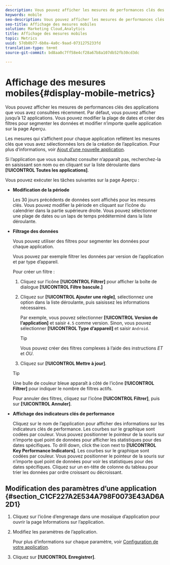 ```yaml
---
description: Vous pouvez afficher les mesures de performances clés des applications que vous avez consultées récemment. Par défaut, vous pouvez afficher jusqu’à 12 applications. Vous pouvez modifier la plage de dates et créer des filtres pour segmenter les données et modifier n’importe quelle application sur la page Aperçu.
keywords: mobile
seo-description: Vous pouvez afficher les mesures de performances clés des applications que vous avez consultées récemment. Par défaut, vous pouvez afficher jusqu’à 12 applications. Vous pouvez modifier la plage de dates et créer des filtres pour segmenter les données et modifier n’importe quelle application sur la page Aperçu.
seo-title: Affichage des mesures mobiles
solution: Marketing Cloud,Analytics
title: Affichage des mesures mobiles
topic: Metrics
uuid: 57db0b77-6b0a-4a0c-9aad-0731275233fd
translation-type: tm+mt
source-git-commit: bd8aa0c7ff58e4cf28a67b8a107db52fb30cd3dc

---
```



# Affichage des mesures mobiles{#display-mobile-metrics}

Vous pouvez afficher les mesures de performances clés des applications que vous avez consultées récemment. Par défaut, vous pouvez afficher jusqu’à 12 applications. Vous pouvez modifier la plage de dates et créer des filtres pour segmenter les données et modifier n’importe quelle application sur la page Aperçu.

Les mesures qui s’affichent pour chaque application reflètent les mesures clés que vous avez sélectionnées lors de la création de l’application. Pour plus d’informations, voir [Ajout d’une nouvelle application](/help/using/manage-apps/t-new-app.md).

Si l’application que vous souhaitez consulter n’apparaît pas, recherchez-la en saisissant son nom ou en cliquant sur la liste déroulante dans **[!UICONTROL Toutes les applications]**.

Vous pouvez exécuter les tâches suivantes sur la page Aperçu :

* **Modification de la période**

   Les 30 jours précédents de données sont affichés pour les mesures clés. Vous pouvez modifier la période en cliquant sur l’icône du calendrier dans la partie supérieure droite. Vous pouvez sélectionner une plage de dates ou un laps de temps prédéterminé dans la liste déroulante.

* **Filtrage des données**

   Vous pouvez utiliser des filtres pour segmenter les données pour chaque application.

   Vous pouvez par exemple filtrer les données par version de l’application et par type d’appareil.

   Pour créer un filtre :

   1. Cliquez sur l’icône **[!UICONTROL Filtrer]** pour afficher la boîte de dialogue **[!UICONTROL Filtre bascule.]**
   1. Cliquez sur **[!UICONTROL Ajouter une règle]**, sélectionnez une option dans la liste déroulante, puis saisissez les informations nécessaires.

      Par exemple, vous pouvez sélectionner **[!UICONTROL Version de l’application]** et saisir `4.5` comme version. Sinon, vous pouvez sélectionner **[!UICONTROL Type d’appareil]** et saisir `Android`.

      >[!TIP]
      >
      >Vous pouvez créer des filtres complexes à l’aide des instructions *ET* et *OU*.

   1. Cliquez sur **[!UICONTROL Mettre à jour]**.
   >[!TIP]
   >
   >Une bulle de couleur bleue apparaît à côté de l’icône **[!UICONTROL Filtrer]** pour indiquer le nombre de filtres actifs.

   Pour annuler des filtres, cliquez sur l’icône **[!UICONTROL Filtrer]**, puis sur **[!UICONTROL Annuler]**.

* **Affichage des indicateurs clés de performance**

   Cliquez sur le nom de l’application pour afficher des informations sur les indicateurs clés de performance. Les courbes sur le graphique sont codées par couleur. Vous pouvez positionner le pointeur de la souris sur n’importe quel point de données pour afficher les statistiques pour des dates spécifiques. To drill down, click the icon next to **[!UICONTROL Key Performance Indicators]**. Les courbes sur le graphique sont codées par couleur. Vous pouvez positionner le pointeur de la souris sur n’importe quel point de données pour voir les statistiques pour des dates spécifiques. Cliquez sur un en-tête de colonne du tableau pour trier les données par ordre croissant ou décroissant.

## Modification des paramètres d’une application {#section_C1CF227A2E534A798F0073E43AD6A2D1}

1. Cliquez sur l’icône d’engrenage dans une mosaïque d’application pour ouvrir la page Informations sur l’application.
1. Modifiez les paramètres de l’application.

   Pour plus d’informations sur chaque paramètre, voir [Configuration de votre application](/help/using/c-manage-app-settings/c-mob-confg-app/c-mob-confg-app.md).

1. Cliquez sur **[!UICONTROL Enregistrer]**.
